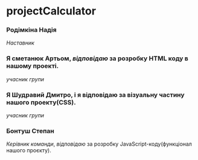 # projectCalculator
### Родімкіна Надія
*Наставник*
### **Я сметанюк Артьом**, _відповідаю_ за розробку HTML коду в нашому проекті.
*учасник групи*
### Я Шудравий Дмитро, і я відповідаю за візуальну частину нашого проекту(CSS).
*учасник групи*
### Бонтуш Степан
*Керівник команди*, _відповідаю_ за розробку JavaScript-коду(функціонал нашого проєкту).
